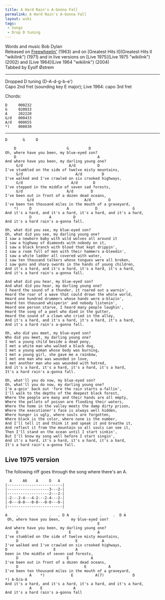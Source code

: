 ```yaml
---
title: A Hard Rain's A-Gonna Fall
permalink: A Hard Rain's A-Gonna Fall
layout: wiki
tags:
 - Songs
 - Drop D tuning
---
```


Words and music Bob Dylan  
Released on [Freewheelin'](Freewheelin' "wikilink") (1963) and on
[Greatest Hits II](Greatest Hits II "wikilink") (1971) and in live
versions on [Live 1975](Live 1975 "wikilink") (2002) and [Live
1964](Live 1964 "wikilink") (2004)  
Tabbed by Eyolf Østrem

* * * * *

Dropped D tuning (D-A-d-g-b-e')  
Capo 2nd fret (sounding key E major); Live 1964: capo 3rd fret

Chords:

    D     000232
    G     020033
    A     202220
    G/d   000433
    A/d   000655
    *)    000030

* * * * *

    D       G     D

        D                       G         D
    Oh, where have you been, my blue-eyed son?
        D                                     A
    And where have you been, my darling young one?
         G/d                     A/d          D
    I've stumbled on the side of twelve misty mountains,
         G/d                        A/d         D
    I've walked and I've crawled on six crooked highways,
         G/d                      A/d       D
    I've stepped in the middle of seven sad forests,
         G/d                    A/d        D
    I've been out in front of a dozen dead oceans,
              G/d                       A/d        D
    I've been ten thousand miles in the mouth of a graveyard,
        *)     D                A            D                G
    And it's a hard, and it's a hard, it's a hard, and it's a hard,
               D        A          D
    And it's a hard rain's a-gonna fall.

    Oh, what did you see, my blue-eyed son?
    Oh, what did you see, my darling young one?
    I saw a newborn baby with wild wolves all around it
    I saw a highway of diamonds with nobody on it,
    I saw a black branch with blood that kept drippin',
    I saw a room full of men with their hammers a-bleedin',
    I saw a white ladder all covered with water,
    I saw ten thousand talkers whose tongues were all broken,
    I saw guns and sharp swords in the hands of young children,
    And it's a hard, and it's a hard, it's a hard, it's a hard,
    And it's a hard rain's a-gonna fall.

    And what did you hear, my blue-eyed son?
    And what did you hear, my darling young one?
    I heard the sound of a thunder, it roared out a warnin',
    Heard the roar of a wave that could drown the whole world,
    Heard one hundred drummers whose hands were a-blazin',
    Heard ten thousand whisperin' and nobody listenin',
    Heard one person starve, I heard many people laughin',
    Heard the song of a poet who died in the gutter,
    Heard the sound of a clown who cried in the alley,
    And it's a hard, and it's a hard, it's a hard, it's a hard,
    And it's a hard rain's a-gonna fall.

    Oh, who did you meet, my blue-eyed son?
    Who did you meet, my darling young one?
    I met a young child beside a dead pony,
    I met a white man who walked a black dog,
    I met a young woman whose body was burning,
    I met a young girl, she gave me a rainbow,
    I met one man who was wounded in love,
    I met another man who was wounded with hatred,
    And it's a hard, it's a hard, it's a hard, it's a hard,
    It's a hard rain's a-gonna fall.

    Oh, what'll you do now, my blue-eyed son?
    Oh, what'll you do now, my darling young one?
    I'm a-goin' back out 'fore the rain starts a-fallin',
    I'll walk to the depths of the deepest black forest,
    Where the people are many and their hands are all empty,
    Where the pellets of poison are flooding their waters,
    Where the home in the valley meets the damp dirty prison,
    Where the executioner's face is always well hidden,
    Where hunger is ugly, where souls are forgotten,
    Where black is the color, where none is the number,
    And I'll tell it and think it and speak it and breathe it,
    And reflect it from the mountain so all souls can see it,
    Then I'll stand on the ocean until I start sinkin',
    But I'll know my song well before I start singin',
    And it's a hard, it's a hard, it's a hard, it's a hard,
    It's a hard rain's a-gonna fall.

<h2 class="songversion">
Live 1975 version

</h2>
The following riff goes through the song where there's an A.

      A     A6    A     D   A
    |-------------------------|
    |-------------------3---2-|
    |-------------------2---2-|
    |-2---2-4---4-2---2-4---2-|
    |-0---0-0---0-0---0-0---0-|
    |-------------------------|

    A    .              .   . D A    .         .     .  D A
     Oh, where have you been,     my blue-eyed son?
                                              E
    And where have you been, my darling young one?
         D                       E            A
    I've stumbled on the side of twelve misty mountains,
         D                          E           A
    I've walked and I've crawled on six crooked highways,
    D                     E         A
    been in the middle of seven sad forests,
         D                      E          A
    I've been out in front of a dozen dead oceans,
         D                              E          A
    I've been ten thousand miles in the mouth of a graveyard,
               A    *)            E          A(7)             D          *) A-D/a-A
    And it's a hard, and it's a hard, it's a hard, and it's a hard,
               A    E              A
    And it's a hard rain's a-gonna fall
